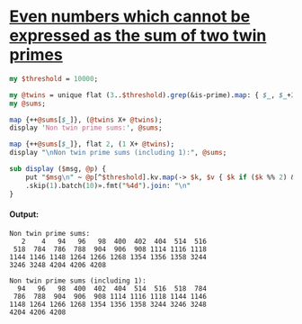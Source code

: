 [1]: https://rosettacode.org/wiki/Even_numbers_which_cannot_be_expressed_as_the_sum_of_two_twin_primes

# [Even numbers which cannot be expressed as the sum of two twin primes][1]

```perl
my $threshold = 10000;

my @twins = unique flat (3..$threshold).grep(&is-prime).map: { $_, $_+2 if ($_+2).is-prime };
my @sums;

map {++@sums[$_]}, (@twins X+ @twins);
display 'Non twin prime sums:', @sums;

map {++@sums[$_]}, flat 2, (1 X+ @twins);
display "\nNon twin prime sums (including 1):", @sums;

sub display ($msg, @p) {
    put "$msg\n" ~ @p[^$threshold].kv.map(-> $k, $v { $k if ($k %% 2) && !$v })\
    .skip(1).batch(10)».fmt("%4d").join: "\n"
}
```

#### Output:
```
Non twin prime sums:
   2    4   94   96   98  400  402  404  514  516
 518  784  786  788  904  906  908 1114 1116 1118
1144 1146 1148 1264 1266 1268 1354 1356 1358 3244
3246 3248 4204 4206 4208

Non twin prime sums (including 1):
  94   96   98  400  402  404  514  516  518  784
 786  788  904  906  908 1114 1116 1118 1144 1146
1148 1264 1266 1268 1354 1356 1358 3244 3246 3248
4204 4206 4208
```
